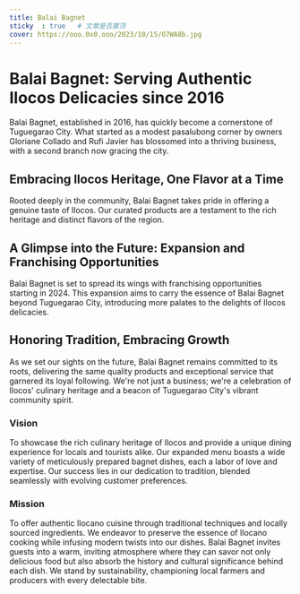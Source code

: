 ```yaml
---
title: Balai Bagnet
sticky  : true   # 文章是否置顶
cover: https://ooo.0x0.ooo/2023/10/15/O7WA8b.jpg
---
```

# Balai Bagnet: Serving Authentic Ilocos Delicacies since 2016

Balai Bagnet, established in 2016, has quickly become a cornerstone of Tuguegarao City. What started as a modest pasalubong corner by owners Gloriane Collado and Rufi Javier has blossomed into a thriving business, with a second branch now gracing the city.

## Embracing Ilocos Heritage, One Flavor at a Time

Rooted deeply in the community, Balai Bagnet takes pride in offering a genuine taste of Ilocos. Our curated products are a testament to the rich heritage and distinct flavors of the region.

## A Glimpse into the Future: Expansion and Franchising Opportunities

Balai Bagnet is set to spread its wings with franchising opportunities starting in 2024. This expansion aims to carry the essence of Balai Bagnet beyond Tuguegarao City, introducing more palates to the delights of Ilocos delicacies.

## Honoring Tradition, Embracing Growth

As we set our sights on the future, Balai Bagnet remains committed to its roots, delivering the same quality products and exceptional service that garnered its loyal following. We're not just a business; we're a celebration of Ilocos' culinary heritage and a beacon of Tuguegarao City's vibrant community spirit.

### Vision

To showcase the rich culinary heritage of Ilocos and provide a unique dining experience for locals and tourists alike. Our expanded menu boasts a wide variety of meticulously prepared bagnet dishes, each a labor of love and expertise. Our success lies in our dedication to tradition, blended seamlessly with evolving customer preferences.

### Mission

To offer authentic Ilocano cuisine through traditional techniques and locally sourced ingredients. We endeavor to preserve the essence of Ilocano cooking while infusing modern twists into our dishes. Balai Bagnet invites guests into a warm, inviting atmosphere where they can savor not only delicious food but also absorb the history and cultural significance behind each dish. We stand by sustainability, championing local farmers and producers with every delectable bite.
